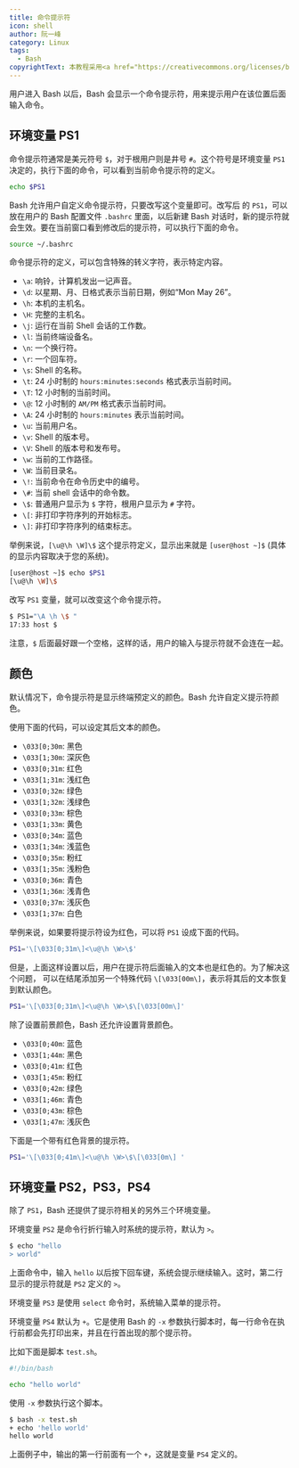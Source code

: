 ```yaml
---
title: 命令提示符
icon: shell
author: 阮一峰
category: Linux
tags:
  - Bash
copyrightText: 本教程采用<a href="https://creativecommons.org/licenses/by-sa/3.0/deed.zh">知识共享 署名-相同方式共享 3.0协议</a>
---
```


用户进入 Bash 以后，Bash 会显示一个命令提示符，用来提示用户在该位置后面输入命令。

<!-- more -->

## 环境变量 PS1

命令提示符通常是美元符号 `$`，对于根用户则是井号 `#`。这个符号是环境变量 `PS1` 决定的，执行下面的命令，可以看到当前命令提示符的定义。

```bash
echo $PS1
```

Bash 允许用户自定义命令提示符，只要改写这个变量即可。改写后 的 `PS1`，可以放在用户的 Bash 配置文件 `.bashrc` 里面，以后新建 Bash 对话时，新的提示符就会生效。要在当前窗口看到修改后的提示符，可以执行下面的命令。

```bash
source ~/.bashrc
```

命令提示符的定义，可以包含特殊的转义字符，表示特定内容。

- `\a`: 响铃，计算机发出一记声音。
- `\d`: 以星期、月、日格式表示当前日期，例如“Mon May 26”。
- `\h`: 本机的主机名。
- `\H`: 完整的主机名。
- `\j`: 运行在当前 Shell 会话的工作数。
- `\l`: 当前终端设备名。
- `\n`: 一个换行符。
- `\r`: 一个回车符。
- `\s`: Shell 的名称。
- `\t`: 24 小时制的 `hours:minutes:seconds` 格式表示当前时间。
- `\T`: 12 小时制的当前时间。
- `\@`: 12 小时制的 `AM/PM` 格式表示当前时间。
- `\A`: 24 小时制的 `hours:minutes` 表示当前时间。
- `\u`: 当前用户名。
- `\v`: Shell 的版本号。
- `\V`: Shell 的版本号和发布号。
- `\w`: 当前的工作路径。
- `\W`: 当前目录名。
- `\!`: 当前命令在命令历史中的编号。
- `\#`: 当前 shell 会话中的命令数。
- `\$`: 普通用户显示为 `$` 字符，根用户显示为 `#` 字符。
- `\[`: 非打印字符序列的开始标志。
- `\]`: 非打印字符序列的结束标志。

举例来说，`[\u@\h \W]\$` 这个提示符定义，显示出来就是 `[user@host ~]$` (具体的显示内容取决于您的系统)。

```bash
[user@host ~]$ echo $PS1
[\u@\h \W]\$
```

改写 `PS1` 变量，就可以改变这个命令提示符。

```bash
$ PS1="\A \h \$ "
17:33 host $
```

注意，`$` 后面最好跟一个空格，这样的话，用户的输入与提示符就不会连在一起。

## 颜色

默认情况下，命令提示符是显示终端预定义的颜色。Bash 允许自定义提示符颜色。

使用下面的代码，可以设定其后文本的颜色。

- `\033[0;30m`: 黑色
- `\033[1;30m`: 深灰色
- `\033[0;31m`: 红色
- `\033[1;31m`: 浅红色
- `\033[0;32m`: 绿色
- `\033[1;32m`: 浅绿色
- `\033[0;33m`: 棕色
- `\033[1;33m`: 黄色
- `\033[0;34m`: 蓝色
- `\033[1;34m`: 浅蓝色
- `\033[0;35m`: 粉红
- `\033[1;35m`: 浅粉色
- `\033[0;36m`: 青色
- `\033[1;36m`: 浅青色
- `\033[0;37m`: 浅灰色
- `\033[1;37m`: 白色

举例来说，如果要将提示符设为红色，可以将 `PS1` 设成下面的代码。

```bash
PS1='\[\033[0;31m\]<\u@\h \W>\$'
```

但是，上面这样设置以后，用户在提示符后面输入的文本也是红色的。为了解决这个问题， 可以在结尾添加另一个特殊代码 `\[\033[00m\]`，表示将其后的文本恢复到默认颜色。

```bash
PS1='\[\033[0;31m\]<\u@\h \W>\$\[\033[00m\]'
```

除了设置前景颜色，Bash 还允许设置背景颜色。

- `\033[0;40m`: 蓝色
- `\033[1;44m`: 黑色
- `\033[0;41m`: 红色
- `\033[1;45m`: 粉红
- `\033[0;42m`: 绿色
- `\033[1;46m`: 青色
- `\033[0;43m`: 棕色
- `\033[1;47m`: 浅灰色

下面是一个带有红色背景的提示符。

```bash
PS1='\[\033[0;41m\]<\u@\h \W>\$\[\033[0m\] '
```

## 环境变量 PS2，PS3，PS4

除了 `PS1`，Bash 还提供了提示符相关的另外三个环境变量。

环境变量 `PS2` 是命令行折行输入时系统的提示符，默认为 `>`。

```bash
$ echo "hello
> world"
```

上面命令中，输入 `hello` 以后按下回车键，系统会提示继续输入。这时，第二行显示的提示符就是 `PS2` 定义的 `>`。

环境变量 `PS3` 是使用 `select` 命令时，系统输入菜单的提示符。

环境变量 `PS4` 默认为 `+`。它是使用 Bash 的 `-x` 参数执行脚本时，每一行命令在执行前都会先打印出来，并且在行首出现的那个提示符。

比如下面是脚本 `test.sh`。

```bash
#!/bin/bash

echo "hello world"
```

使用 `-x` 参数执行这个脚本。

```bash
$ bash -x test.sh
+ echo 'hello world'
hello world
```

上面例子中，输出的第一行前面有一个 `+`，这就是变量 `PS4` 定义的。
